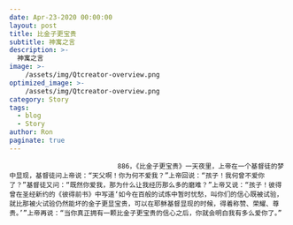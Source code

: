 ```yaml
---
date: Apr-23-2020 00:00:00
layout: post
title: 比金子更宝贵
subtitle: 神寓之言
description: >-
  神寓之言
image: >-
    /assets/img/Qtcreator-overview.png
optimized_image: >-
    /assets/img/Qtcreator-overview.png
category: Story
tags:
  - blog
  - Story
author: Ron
paginate: true
---
```


							　　886，《比金子更宝贵》一天夜里，上帝在一个基督徒的梦中显现，基督徒问上帝说：“天父啊！你为何不爱我？”上帝回说：“孩子！我何曾不爱你了？”基督徒又问：“既然你爱我，那为什么让我经历那么多的磨难？”上帝又说：“孩子！彼得曾在圣经新约的《彼得前书》中写道‘如今在百般的试炼中暂时忧愁，叫你们的信心既被试验，就比那被火试验仍然能坏的金子更显宝贵，可以在耶稣基督显现的时候，得着称赞、荣耀、尊贵。’”上帝再说：“当你真正拥有一颗比金子更宝贵的信心之后，你就会明白我有多么爱你了。”
							
							
						